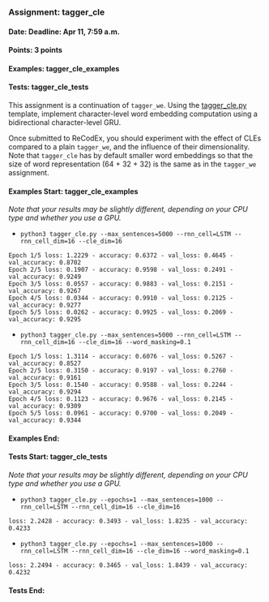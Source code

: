 ### Assignment: tagger_cle
#### Date: Deadline: Apr 11, 7:59 a.m.
#### Points: 3 points
#### Examples: tagger_cle_examples
#### Tests: tagger_cle_tests

This assignment is a continuation of `tagger_we`. Using the
[tagger_cle.py](https://github.com/ufal/npfl114/tree/past-2122/labs/07/tagger_cle.py)
template, implement character-level word embedding computation using
a bidirectional character-level GRU.

Once submitted to ReCodEx, you should experiment with the effect of CLEs
compared to a plain `tagger_we`, and the influence of their dimensionality. Note
that `tagger_cle` has by default smaller word embeddings so that the size
of word representation (64 + 32 + 32) is the same as in the `tagger_we` assignment.

#### Examples Start: tagger_cle_examples
_Note that your results may be slightly different, depending on your CPU type and whether you use a GPU._
- `python3 tagger_cle.py --max_sentences=5000 --rnn_cell=LSTM --rnn_cell_dim=16 --cle_dim=16`
```
Epoch 1/5 loss: 1.2229 - accuracy: 0.6372 - val_loss: 0.4645 - val_accuracy: 0.8702
Epoch 2/5 loss: 0.1907 - accuracy: 0.9598 - val_loss: 0.2491 - val_accuracy: 0.9249
Epoch 3/5 loss: 0.0557 - accuracy: 0.9883 - val_loss: 0.2151 - val_accuracy: 0.9267
Epoch 4/5 loss: 0.0344 - accuracy: 0.9910 - val_loss: 0.2125 - val_accuracy: 0.9277
Epoch 5/5 loss: 0.0262 - accuracy: 0.9925 - val_loss: 0.2069 - val_accuracy: 0.9295
```
- `python3 tagger_cle.py --max_sentences=5000 --rnn_cell=LSTM --rnn_cell_dim=16 --cle_dim=16 --word_masking=0.1`
```
Epoch 1/5 loss: 1.3114 - accuracy: 0.6076 - val_loss: 0.5267 - val_accuracy: 0.8527
Epoch 2/5 loss: 0.3150 - accuracy: 0.9197 - val_loss: 0.2760 - val_accuracy: 0.9161
Epoch 3/5 loss: 0.1540 - accuracy: 0.9588 - val_loss: 0.2244 - val_accuracy: 0.9294
Epoch 4/5 loss: 0.1123 - accuracy: 0.9676 - val_loss: 0.2145 - val_accuracy: 0.9309
Epoch 5/5 loss: 0.0961 - accuracy: 0.9700 - val_loss: 0.2049 - val_accuracy: 0.9344
```
#### Examples End:
#### Tests Start: tagger_cle_tests
_Note that your results may be slightly different, depending on your CPU type and whether you use a GPU._
- `python3 tagger_cle.py --epochs=1 --max_sentences=1000 --rnn_cell=LSTM --rnn_cell_dim=16 --cle_dim=16`
```
loss: 2.2428 - accuracy: 0.3493 - val_loss: 1.8235 - val_accuracy: 0.4233
```
- `python3 tagger_cle.py --epochs=1 --max_sentences=1000 --rnn_cell=LSTM --rnn_cell_dim=16 --cle_dim=16 --word_masking=0.1`
```
loss: 2.2494 - accuracy: 0.3465 - val_loss: 1.8439 - val_accuracy: 0.4232
```
#### Tests End:

